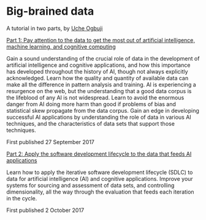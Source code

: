 # Big-brained data

A tutorial in two parts, by [Uche Ogbuji](http://uche.ogbuji.net)

[Part 1: Pay attention to the data to get the most out of artificial intelligence, machine learning, and cognitive computing](https://developer.ibm.com/articles/cc-cognitive-big-brained-data-pt1/)

Gain a sound understanding of the crucial role of data in the development of artificial intelligence and cognitive applications, and how this importance has developed throughout the history of AI, though not always explicitly acknowledged. Learn how the quality and quantity of available data can make all the difference in pattern analysis and training. AI is experiencing a resurgence on the web, but the understanding that a good data corpus is the lifeblood of any AI is not widespread. Learn to avoid the enormous danger from AI doing more harm than good if problems of bias and statistical skew propagate from the data corpus. Gain an edge in developing successful AI applications by understanding the role of data in various AI techniques, and the characteristics of data sets that support those techniques.

First published 27 September 2017

[Part 2: Apply the software development lifecycle to the data that feeds AI applications](https://www.ibm.com/developerworks/library/cc-cognitive-big-brained-data-pt2/)

Learn how to apply the iterative software development lifecycle (SDLC) to data for artificial intelligence (AI) and cognitive applications. Improve your systems for sourcing and assessment of data sets, and controlling dimensionality, all the way through the evaluation that feeds each iteration in the cycle.

First published 2 October 2017
